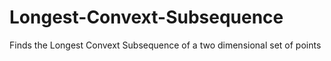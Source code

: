 # Longest-Convext-Subsequence
Finds the Longest Convext Subsequence of a two dimensional set of points

